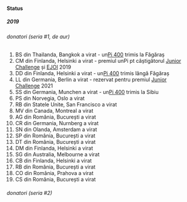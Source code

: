 #### Status

<script src="https://embed.github.com/view/geojson/cipy/unpi.web/master/ong/harta/ro.geojson?height=350&width=450"></script>

##### 2019

###### donatori (seria #1, _de aur_)

1. BS din Thailanda, Bangkok a virat - un[Pi 400](https://www.raspberrypi.org/products/raspberry-pi-400) trimis la Făgăraș
2. CM din Finlanda, Helsinki a virat - premiul unPi pt câștigătorul [Junior Challenge](https://infoarena.ro/blog/unpi) și [EJOI](https://www.ejoi2019.si/competition/results/) 2019
3. DD din Finlanda, Helsinki a virat - un[Pi 400](https://www.raspberrypi.org/products/raspberry-pi-400) trimis lângă Făgăraș
4. LL din Germania, Berlin a virat - rezervat pentru premiul [Junior Challenge](https://infoarena.ro/blog/unpi) 2021
5. SS din Germania, Munchen a virat - un[Pi 400](https://www.raspberrypi.org/products/raspberry-pi-400) trimis la Sibiu
6. PS din Norvegia, Oslo a virat
7. RB din Statele Unite, San Francisco a virat
8. MV din Canada, Montreal a virat
9. AG din România, București a virat
10. CR din Germania, Nurnberg a virat
11. SN din Olanda, Amsterdam a virat
12. SP din România, București a virat
13. DT din România, București a virat
14. DM din Finlanda, Helsinki a virat
15. SG din Australia, Melbourne a virat
16. CB din Finlanda, Helsinki a virat
17. RB din România, București a virat
18. CO din România, Prahova a virat
19. CS din România, București a virat

###### donatori (seria #2)
